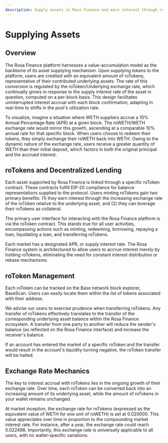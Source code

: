 ```yaml
---
description: Supply assets in Rosa Finance and earn interest through roTokens.
---
```


# Supplying Assets

## Overview

The Rosa Finance platform harnesses a value-accumulation model as the backbone of its asset supplying mechanism. Upon supplying tokens to the platform, users are credited with an equivalent amount of roTokens, representative of their contributed underlying assets. The rate of this conversion is regulated by the roToken/Underlying exchange rate, which continually grows in response to the supply interest rate of the asset in question, computed on a per-block basis. This design facilitates uninterrupted interest accrual with each block confirmation, adapting in real-time to shifts in the pool's utilization rate.

To visualize, imagine a situation where WETH suppliers accrue a 10% Annual Percentage Rate (APR) at a given block. The roWETH/WETH exchange rate would mirror this growth, ascending at a comparable 10% annual rate for that specific block. When users choose to redeem their tokens, they simply exchange their roWETH back into WETH. Owing to the dynamic nature of the exchange rate, users receive a greater quantity of WETH than their initial deposit, which factors in both the original principal and the accrued interest.

## **roTokens and Decentralized Lending**

Each asset supported by Rosa Finance is linked through a specific roToken contract. These contracts fulfill EIP-20 compliance for balance representations supplied to the protocol. Users minting roTokens gain two primary benefits: (1) they earn interest through the increasing exchange rate of the roToken relative to the underlying asset, and (2) they can leverage their roTokens as collateral.

The primary user interface for interacting with the Rosa Finance platform is via the roToken contract. This stands true for all user activities, encompassing actions such as minting, redeeming, borrowing, repaying a loan, liquidating a loan, and transferring roTokens.

Each market has a designated APR, or supply interest rate. The Rosa Finance system is architectured to allow users to accrue interest merely by holding roTokens, eliminating the need for constant interest distribution or rebase mechanisms.

## **roToken Management**

Each roToken can be tracked on the Base network block explorer, BaseScan. Users can easily locate them within the list of tokens associated with their address.

We advise our users to exercise prudence when transferring roTokens. Any transfer of roTokens effectively translates to the transfer of the corresponding underlying asset balance within the Rosa Finance ecosystem. A transfer from one party to another will reduce the sender's balance (as reflected on the Rosa Finance interface) and increase the receiver's balance.

If an account has entered the market of a specific roToken and the transfer would result in the account's liquidity turning negative, the roToken transfer will be halted.

## **Exchange Rate Mechanics**

The key to interest accrual with roTokens lies in the ongoing growth of their exchange rate. Over time, each roToken can be converted back into an increasing amount of its underlying asset, while the amount of roTokens in your wallet remains unchanged.

At market inception, the exchange rate for roTokens (expressed as the equivalent value of WETH for one unit of roWETH) is set at 0.020000. This value appreciates over time in proportion to the compounding market interest rate. For instance, after a year, the exchange rate could reach 0.022498. Importantly, this exchange rate is universally applicable to all users, with no wallet-specific variations.
